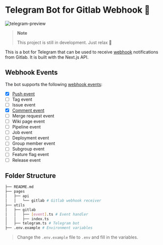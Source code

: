 # Telegram Bot for Gitlab Webhook 🦉

![telegram-preview](https://user-images.githubusercontent.com/78015359/195029039-db35bf7f-df6d-4006-b619-386c419a90ff.png)

> **Note**
>
> This project is still in development. Just relax 🙂

This is a bot for Telegram that can be used to receive [webhook](https://docs.gitlab.com/ee/user/project/integrations/webhook_events.html#push-events) notifications from Gitlab. It is built with the Next.js API.

## Webhook Events

The bot supports the following [webhook events](https://docs.gitlab.com/ee/user/project/integrations/webhook_events.html#push-events):

- [x] [Push event](/handler/push/)
- [ ] Tag event
- [ ] Issue event
- [x] [Comment event](/handler/note/)
- [ ] Merge request event
- [ ] Wiki page event
- [ ] Pipeline event
- [ ] Job event
- [ ] Deployment event
- [ ] Group member event
- [ ] Subgroup event
- [ ] Feature flag event
- [ ] Release event

## Folder Structure

```bash
├── README.md
├── pages
│   ├── api
│   │   └── gitlab # Gitlab webhook receiver
├── utils
│   ├── gitlab
│   │   ├── [event].ts # Event handler
│   │   ├── index.ts
│   ├── telegram.ts # Telegram bot
├── .env.example # Environment variables
```

> Change the `.env.example` file to `.env` and fill in the variables.
